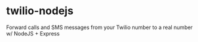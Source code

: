 # twilio-nodejs
Forward calls and SMS messages from your Twilio number to a real number w/ NodeJS + Express

